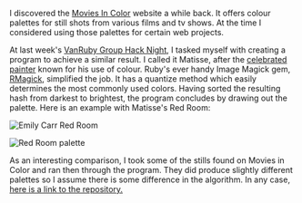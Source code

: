 I discovered the [Movies In Color](http://moviesincolor.com/) website a while back. It offers colour palettes for still shots from various films and tv shows. At the time I considered using those palettes for certain web projects.

At last week's [VanRuby Group Hack Night](http://www.meetup.com/vancouver-ruby/), I tasked myself with creating a program to achieve a similar result. I called it Matisse, after the [celebrated painter](https://en.wikipedia.org/wiki/Henri_Matisse) known for his use of colour. Ruby's ever handy Image Magick gem, [RMagick](https://github.com/rmagick/rmagick), simplified the job. It has a quantize method which easily determines the most commonly used colors. Having sorted the resulting hash from darkest to brightest, the program concludes by drawing out the palette. Here is an example with Matisse's Red Room:

![Emily Carr Red Room](/assets/image/posts/matisse_and_movies_colors/matisse.jpg)

![Red Room palette](/assets/image/posts/matisse_and_movies_colors/palette.gif)

As an interesting comparison, I took some of the stills found on Movies in Color and ran then through the program. They did produce slightly different palettes so I assume there is some difference in the algorithm. In any case, [here is a link to the repository.](https://github.com/davidenglishmusic/matisse)
